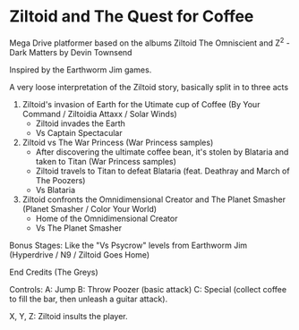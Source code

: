 # Ziltoid and The Quest for Coffee

Mega Drive platformer based on the albums Ziltoid The Omniscient and Z<sup>2</sup> - Dark Matters by Devin Townsend

Inspired by the Earthworm Jim games.

A very loose interpretation of the Ziltoid story, basically split in to three acts

1. Ziltoid's invasion of Earth for the Utimate cup of Coffee (By Your Command / Ziltoidia Attaxx / Solar Winds)
    + Ziltoid invades the Earth
    + Vs Captain Spectacular
2. Ziltoid vs The War Princess (War Princess samples)
    + After discovering the ultimate coffee bean, it's stolen by Blataria and taken to Titan (War Princess samples)
    + Ziltoid travels to Titan to defeat Blataria (feat. Deathray and March of The Poozers)
    + Vs Blataria
3. Ziltoid confronts the Omnidimensional Creator and The Planet Smasher (Planet Smasher / Color Your World)
    + Home of the Omnidimensional Creator
    + Vs The Planet Smasher

Bonus Stages:
Like the "Vs Psycrow" levels from Earthworm Jim (Hyperdrive / N9 / Ziltoid Goes Home)

End Credits (The Greys)

Controls:
A: Jump
B: Throw Poozer (basic attack)
C: Special (collect coffee to fill the bar, then unleash a guitar attack).

X, Y, Z: Ziltoid insults the player.

